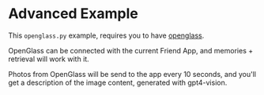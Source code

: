 # Advanced Example

This `openglass.py` example, requires you to have [openglass](https://github.com/BasedHardware/Omi/OpenGlass).

OpenGlass can be connected with the current Friend App, and memories + retrieval will work with it.

Photos from OpenGlass will be send to the app every 10 seconds, and you'll get a description of the image content, generated with gpt4-vision.
